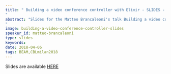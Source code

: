```yaml
---
title: " Building a video conference controller with Elixir - SLIDES - Code BEAM Lite Milan 2018
"
abstract: "Slides for the Matteo Brancaleoni's talk Building a video conference controller with Elixir - Code BEAM Lite Milan 2018
"
image: building-a-video-conference-controller-slides
speaker_id: matteo-brancaleoni
type: slides
keywords: 
date: 2018-04-06
tags: BEAM,CBLmilan2018
---
```

Slides are available&nbsp;<a href="/uploads/media/default/0001/01/3537c76d0f1b10744038a0bec45351d5c9803869.pdf" target="_blank">HERE</a>
